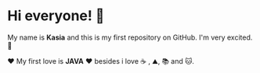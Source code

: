 # Hi everyone! 👋
My name is **Kasia** and this is my first repository on GitHub. I'm very excited. 🥰

♥️ My first love is **JAVA** ♥️ besides i love ☕ , ⛰️, 📚 and 🐱. 
